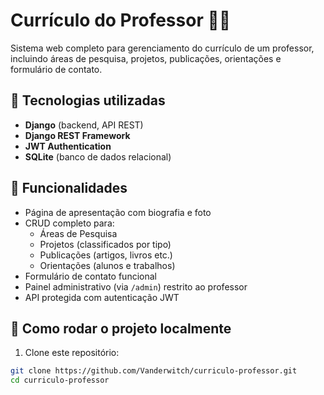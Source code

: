 # Currículo do Professor 👨‍🏫

Sistema web completo para gerenciamento do currículo de um professor, incluindo áreas de pesquisa, projetos, publicações, orientações e formulário de contato.

## 🔧 Tecnologias utilizadas

- **Django** (backend, API REST)
- **Django REST Framework**
- **JWT Authentication**
- **SQLite** (banco de dados relacional)

## 📁 Funcionalidades

- Página de apresentação com biografia e foto
- CRUD completo para:
  - Áreas de Pesquisa
  - Projetos (classificados por tipo)
  - Publicações (artigos, livros etc.)
  - Orientações (alunos e trabalhos)
- Formulário de contato funcional
- Painel administrativo (via `/admin`) restrito ao professor
- API protegida com autenticação JWT

## 🚀 Como rodar o projeto localmente

1. Clone este repositório:

```bash
git clone https://github.com/Vanderwitch/curriculo-professor.git
cd curriculo-professor
